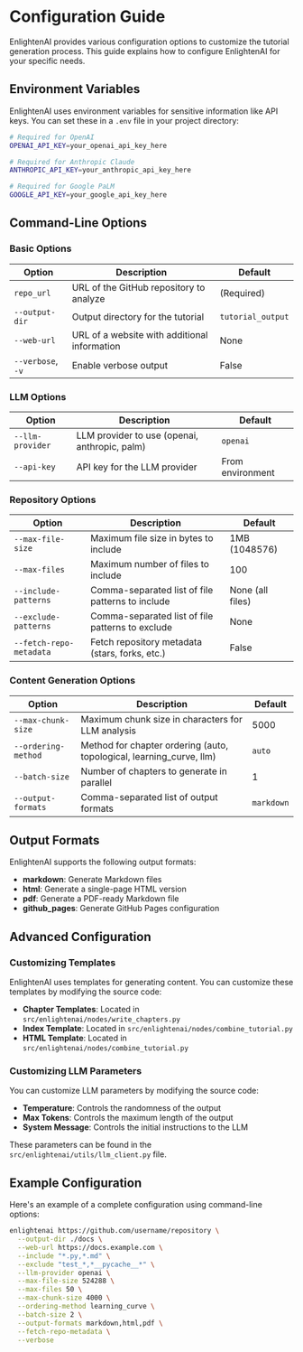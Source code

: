 # Configuration Guide

EnlightenAI provides various configuration options to customize the tutorial generation process. This guide explains how to configure EnlightenAI for your specific needs.

## Environment Variables

EnlightenAI uses environment variables for sensitive information like API keys. You can set these in a `.env` file in your project directory:

```bash
# Required for OpenAI
OPENAI_API_KEY=your_openai_api_key_here

# Required for Anthropic Claude
ANTHROPIC_API_KEY=your_anthropic_api_key_here

# Required for Google PaLM
GOOGLE_API_KEY=your_google_api_key_here
```

## Command-Line Options

### Basic Options

| Option | Description | Default |
|--------|-------------|---------|
| `repo_url` | URL of the GitHub repository to analyze | (Required) |
| `--output-dir` | Output directory for the tutorial | `tutorial_output` |
| `--web-url` | URL of a website with additional information | None |
| `--verbose`, `-v` | Enable verbose output | False |

### LLM Options

| Option | Description | Default |
|--------|-------------|---------|
| `--llm-provider` | LLM provider to use (openai, anthropic, palm) | `openai` |
| `--api-key` | API key for the LLM provider | From environment |

### Repository Options

| Option | Description | Default |
|--------|-------------|---------|
| `--max-file-size` | Maximum file size in bytes to include | 1MB (1048576) |
| `--max-files` | Maximum number of files to include | 100 |
| `--include-patterns` | Comma-separated list of file patterns to include | None (all files) |
| `--exclude-patterns` | Comma-separated list of file patterns to exclude | None |
| `--fetch-repo-metadata` | Fetch repository metadata (stars, forks, etc.) | False |

### Content Generation Options

| Option | Description | Default |
|--------|-------------|---------|
| `--max-chunk-size` | Maximum chunk size in characters for LLM analysis | 5000 |
| `--ordering-method` | Method for chapter ordering (auto, topological, learning_curve, llm) | `auto` |
| `--batch-size` | Number of chapters to generate in parallel | 1 |
| `--output-formats` | Comma-separated list of output formats | `markdown` |

## Output Formats

EnlightenAI supports the following output formats:

- **markdown**: Generate Markdown files
- **html**: Generate a single-page HTML version
- **pdf**: Generate a PDF-ready Markdown file
- **github_pages**: Generate GitHub Pages configuration

## Advanced Configuration

### Customizing Templates

EnlightenAI uses templates for generating content. You can customize these templates by modifying the source code:

- **Chapter Templates**: Located in `src/enlightenai/nodes/write_chapters.py`
- **Index Template**: Located in `src/enlightenai/nodes/combine_tutorial.py`
- **HTML Template**: Located in `src/enlightenai/nodes/combine_tutorial.py`

### Customizing LLM Parameters

You can customize LLM parameters by modifying the source code:

- **Temperature**: Controls the randomness of the output
- **Max Tokens**: Controls the maximum length of the output
- **System Message**: Controls the initial instructions to the LLM

These parameters can be found in the `src/enlightenai/utils/llm_client.py` file.

## Example Configuration

Here's an example of a complete configuration using command-line options:

```bash
enlightenai https://github.com/username/repository \
  --output-dir ./docs \
  --web-url https://docs.example.com \
  --include "*.py,*.md" \
  --exclude "test_*,*__pycache__*" \
  --llm-provider openai \
  --max-file-size 524288 \
  --max-files 50 \
  --max-chunk-size 4000 \
  --ordering-method learning_curve \
  --batch-size 2 \
  --output-formats markdown,html,pdf \
  --fetch-repo-metadata \
  --verbose
```
